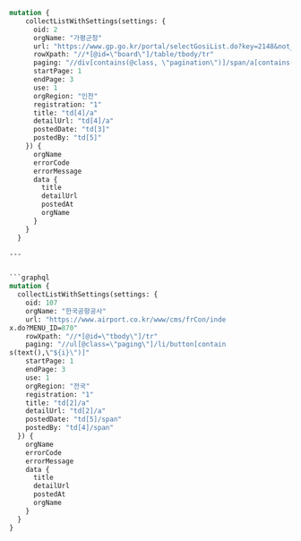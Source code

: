 
```graphql
mutation {
    collectListWithSettings(settings: {
      oid: 2
      orgName: "가평군청"
      url: "https://www.gp.go.kr/portal/selectGosiList.do?key=2148&not_ancmt_se_code=01"
      rowXpath: "//*[@id=\"board\"]/table/tbody/tr"
      paging: "//div[contains(@class, \"pagination\")]/span/a[contains(text(),\"${i}\")]"
      startPage: 1
      endPage: 3
      use: 1
      orgRegion: "인천"
      registration: "1"
      title: "td[4]/a"
      detailUrl: "td[4]/a"
      postedDate: "td[3]"
      postedBy: "td[5]"
    }) {
      orgName
      errorCode
      errorMessage
      data {
        title
        detailUrl
        postedAt
        orgName
      }
    }
  }

---


```graphql
mutation {
  collectListWithSettings(settings: {
    oid: 107
    orgName: "한국공항공사"
    url: "https://www.airport.co.kr/www/cms/frCon/inde
x.do?MENU_ID=870"
    rowXpath: "//*[@id=\"tbody\"]/tr"
    paging: "//ul[@class=\"paging\"]/li/button[contain
s(text(),\"${i}\")]"
    startPage: 1
    endPage: 3
    use: 1
    orgRegion: "전국"
    registration: "1"
    title: "td[2]/a"
    detailUrl: "td[2]/a"
    postedDate: "td[5]/span"
    postedBy: "td[4]/span"
  }) {
    orgName
    errorCode
    errorMessage
    data {
      title
      detailUrl
      postedAt
      orgName
    }
  }
}
```